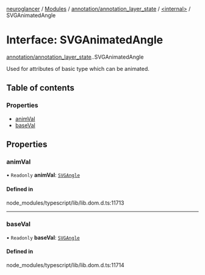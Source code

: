 [neuroglancer](../README.md) / [Modules](../modules.md) / [annotation/annotation\_layer\_state](../modules/annotation_annotation_layer_state.md) / [<internal\>](../modules/annotation_annotation_layer_state._internal_.md) / SVGAnimatedAngle

# Interface: SVGAnimatedAngle

[annotation/annotation_layer_state](../modules/annotation_annotation_layer_state.md).[<internal>](../modules/annotation_annotation_layer_state._internal_.md).SVGAnimatedAngle

Used for attributes of basic type <angle> which can be animated.

## Table of contents

### Properties

- [animVal](annotation_annotation_layer_state._internal_.SVGAnimatedAngle.md#animval)
- [baseVal](annotation_annotation_layer_state._internal_.SVGAnimatedAngle.md#baseval)

## Properties

### animVal

• `Readonly` **animVal**: [`SVGAngle`](../modules/annotation_annotation_layer_state._internal_.md#svgangle)

#### Defined in

node_modules/typescript/lib/lib.dom.d.ts:11713

___

### baseVal

• `Readonly` **baseVal**: [`SVGAngle`](../modules/annotation_annotation_layer_state._internal_.md#svgangle)

#### Defined in

node_modules/typescript/lib/lib.dom.d.ts:11714
